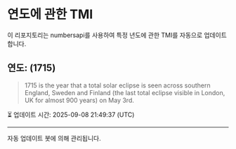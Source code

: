 
# 연도에 관한 TMI

이 리포지토리는 numbersapi를 사용하여 특정 년도에 관한 TMI를 자동으로 업데이트합니다.

## 연도: (1715)
> 1715 is the year that a total solar eclipse is seen across southern England, Sweden and Finland (the last total eclipse visible in London, UK for almost 900 years) on May 3rd.

⏳ 업데이트 시간: 2025-09-08 21:49:37 (UTC)

---
자동 업데이트 봇에 의해 관리됩니다.
